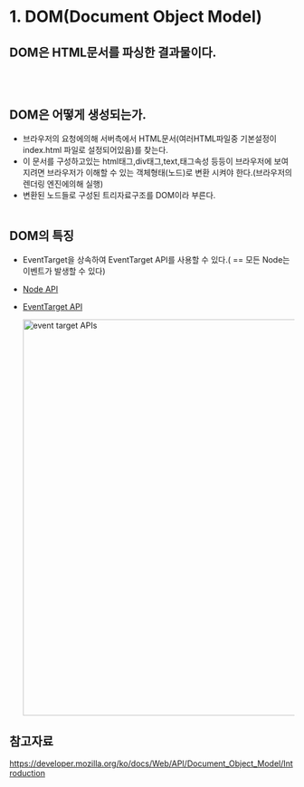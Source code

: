 # 1. DOM(Document Object Model)


## DOM은 HTML문서를 파싱한 결과물이다.
<br></br>

## DOM은 어떻게 생성되는가.
- 브라우저의 요청에의해 서버측에서 HTML문서(여러HTML파일중 기본설정이 index.html 파일로 설정되어있음)를 찾는다.
- 이 문서를 구성하고있는 html태그,div태그,text,태그속성 등등이  브라우저에 보여지려면 브라우저가 이해할 수 있는 객체형태(노드)로 변환 시켜야 한다.(브라우저의 렌더링 엔진에의해 실행)
- 변환된 노드들로 구성된 트리자료구조를 DOM이라 부른다.
<br></br>


## DOM의 특징
- EventTarget을 상속하여 EventTarget API를 사용할 수 있다.( == 모든 Node는 이벤트가 발생할 수 있다)

- [Node API](https://developer.mozilla.org/en-US/docs/Web/API/Node)
- [EventTarget API](https://developer.mozilla.org/en-US/docs/Web/API/EventTarget)


   <img width="700" alt="event target APIs" src="https://user-images.githubusercontent.com/58588011/117319478-4cca0e00-aec6-11eb-9611-28c44e1c742a.png">
 
 ## 참고자료
 https://developer.mozilla.org/ko/docs/Web/API/Document_Object_Model/Introduction
 
 
